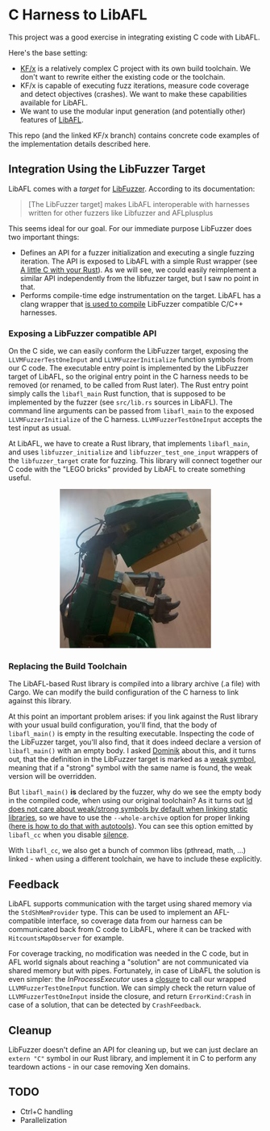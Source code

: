 C Harness to LibAFL
===================

This project was a good exercise in integrating existing C code with LibAFL.

Here's the base setting:
* [KF/x](https://github.com/intel/kernel-fuzzer-for-xen-project) is a relatively complex C project with its own build toolchain. We don't want to rewrite either the existing code or the toolchain.
* KF/x is capable of executing fuzz iterations, measure code coverage and detect objectives (crashes). We want to make these capabilities available for LibAFL.
* We want to use the modular input generation (and potentially other) features of [LibAFL](https://github.com/AFLplusplus/LibAFL).

This repo (and the linked KF/x branch) contains concrete code examples of the implementation details described here.

Integration Using the LibFuzzer Target
--------------------------------------

LibAFL comes with a _target_ for [LibFuzzer](https://llvm.org/docs/LibFuzzer.html). According to its documentation:

> [The LibFuzzer target] makes LibAFL interoperable with harnesses written for other fuzzers like Libfuzzer and AFLplusplus

This seems ideal for our goal. For our immediate purpose LibFuzzer does two important things:

- Defines an API for a fuzzer initialization and executing a single fuzzing iteration. The API is exposed to LibAFL with a simple Rust wrapper (see [A little C with your Rust](https://docs.rust-embedded.org/book/interoperability/c-with-rust.html)). As we will see, we could easily reimplement a similar API independently from the libfuzzer target, but I saw no point in that. 
- Performs compile-time edge instrumentation on the target. LibAFL has a clang wrapper that [is used to compile](https://github.com/AFLplusplus/LibAFL/blob/main/fuzzers/libfuzzer_libpng_accounting/src/bin/libafl_cc.rs) LibFuzzer compatible C/C++ harnesses. 

### Exposing a LibFuzzer compatible API

On the C side, we can easily conform the LibFuzzer target, exposing the `LLVMFuzzerTestOneInput` and `LLVMFuzzerInitialize` function symbols from our C code. The executable entry point is implemented by the LibFuzzer target of LibAFL, so the original entry point in the C harness needs to be removed (or renamed, to be called from Rust later). The Rust entry point simply calls the `libafl_main` Rust function, that is supposed to be implemented by the fuzzer (see `src/lib.rs` sources in LibAFL). The command line arguments can be passed from `libafl_main` to the exposed `LLVMFuzzerInitialize` of the C harness. `LLVMFuzzerTestOneInput` accepts the test input as usual. 

At LibAFL, we have to create a Rust library, that implements `libafl_main`, and uses `libfuzzer_initialize` and `libfuzzer_test_one_input` wrappers of the `libfuzzer_target` crate for fuzzing. This library will connect together our C code with the "LEGO bricks" provided by LibAFL to create something useful.  

<p align="center">
  <img alt="Morzsi, the electronics-LEGO hybrid t-rex of our family" src="https://raw.githubusercontent.com/v-p-b/libfuzzer_kfx/main/img/morzsi.jpg">
</p>

### Replacing the Build Toolchain

The LibAFL-based Rust library is compiled into a library archive (.a file) with Cargo. We can modify the build configuration of the C harness to link against this library.

At this point an important problem arises: if you link against the Rust library with your usual build configuration, you'll find, that the body of `libafl_main()` is empty in the resulting executable. Inspecting the code of the LibFuzzer target, you'll also find, that it does indeed declare a version of `libafl_main()` with an empty body. I asked [Dominik](https://twitter.com/domenuk) about this, and it turns out, that the definition in the LibFuzzer target is marked as a [weak symbol](https://witekio.com/blog/gcc-weak-symbols/), meaning that if a "strong" symbol with the same name is found, the weak version will be overridden. 

But `libafl_main()` __is__ declared by the fuzzer, why do we see the empty body in the compiled code, when using our original toolchain? As it turns out [ld does not care about weak/strong symbols by default when linking static libraries](https://stackoverflow.com/a/37191811), so we have to use the `--whole-archive` option for proper linking ([here is how to do that with autotools](https://stackoverflow.com/questions/22210903/autotools-and-wl-whole-archive)). You can see this option emitted by `libafl_cc` when you disable [silence](https://docs.rs/libafl_cc/0.4.0/libafl_cc/trait.CompilerWrapper.html#tymethod.silence).

With `libafl_cc`, we also get a bunch of common libs (pthread, math, ...) linked - when using a different toolchain, we have to include these explicitly.

Feedback
--------

LibAFL supports communication with the target using shared memory via the `StdShMemProvider` type. This can be used to implement an AFL-compatible interface, so coverage data from our harness can be communicated back from C code to LibAFL, where it can be tracked with `HitcountsMapObserver` for example. 

For coverage tracking, no modification was needed in the C code, but in AFL world signals about reaching a "solution" are not communicated via shared memory but with pipes. Fortunately, in case of LibAFL the solution is even simpler: the _InProcessExecutor_ uses a [closure](https://doc.rust-lang.org/book/ch13-01-closures.html) to call our wrapped `LLVMFuzzerTestOneInput` function. We can simply check the return value of `LLVMFuzzerTestOneInput` inside the closure, and return `ErrorKind:Crash` in case of a solution, that can be detected by `CrashFeedback`.

Cleanup
-------

LibFuzzer doesn't define an API for cleaning up, but we can just declare an `extern "C"` symbol in our Rust library, and implement it in C to perform any teardown actions - in our case removing Xen domains. 

TODO
----

- Ctrl+C handling
- Parallelization

